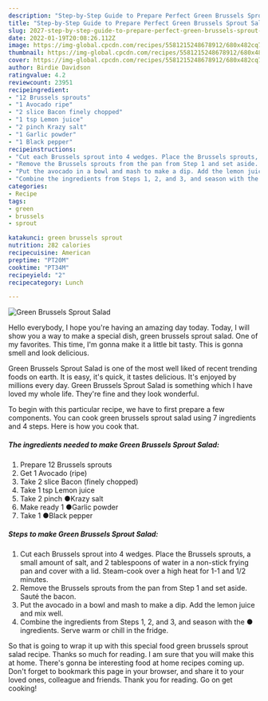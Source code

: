 ```yaml
---
description: "Step-by-Step Guide to Prepare Perfect Green Brussels Sprout Salad"
title: "Step-by-Step Guide to Prepare Perfect Green Brussels Sprout Salad"
slug: 2027-step-by-step-guide-to-prepare-perfect-green-brussels-sprout-salad
date: 2022-01-19T20:08:26.112Z
image: https://img-global.cpcdn.com/recipes/5581215248678912/680x482cq70/green-brussels-sprout-salad-recipe-main-photo.jpg
thumbnail: https://img-global.cpcdn.com/recipes/5581215248678912/680x482cq70/green-brussels-sprout-salad-recipe-main-photo.jpg
cover: https://img-global.cpcdn.com/recipes/5581215248678912/680x482cq70/green-brussels-sprout-salad-recipe-main-photo.jpg
author: Birdie Davidson
ratingvalue: 4.2
reviewcount: 23951
recipeingredient:
- "12 Brussels sprouts"
- "1 Avocado ripe"
- "2 slice Bacon finely chopped"
- "1 tsp Lemon juice"
- "2 pinch Krazy salt"
- "1 Garlic powder"
- "1 Black pepper"
recipeinstructions:
- "Cut each Brussels sprout into 4 wedges. Place the Brussels sprouts, a small amount of salt, and 2 tablespoons of water in a non-stick frying pan and cover with a lid. Steam-cook over a high heat for 1-1 and 1/2 minutes."
- "Remove the Brussels sprouts from the pan from Step 1 and set aside. Sauté the bacon."
- "Put the avocado in a bowl and mash to make a dip. Add the lemon juice and mix well."
- "Combine the ingredients from Steps 1, 2, and 3, and season with the ● ingredients. Serve warm or chill in the fridge."
categories:
- Recipe
tags:
- green
- brussels
- sprout

katakunci: green brussels sprout 
nutrition: 282 calories
recipecuisine: American
preptime: "PT20M"
cooktime: "PT34M"
recipeyield: "2"
recipecategory: Lunch

---
```



![Green Brussels Sprout Salad](https://img-global.cpcdn.com/recipes/5581215248678912/680x482cq70/green-brussels-sprout-salad-recipe-main-photo.jpg)

Hello everybody, I hope you're having an amazing day today. Today, I will show you a way to make a special dish, green brussels sprout salad. One of my favorites. This time, I'm gonna make it a little bit tasty. This is gonna smell and look delicious.



Green Brussels Sprout Salad is one of the most well liked of recent trending foods on earth. It is easy, it's quick, it tastes delicious. It's enjoyed by millions every day. Green Brussels Sprout Salad is something which I have loved my whole life. They're fine and they look wonderful.


To begin with this particular recipe, we have to first prepare a few components. You can cook green brussels sprout salad using 7 ingredients and 4 steps. Here is how you cook that.

<!--inarticleads1-->

##### The ingredients needed to make Green Brussels Sprout Salad:

1. Prepare 12 Brussels sprouts
1. Get 1 Avocado (ripe)
1. Take 2 slice Bacon (finely chopped)
1. Take 1 tsp Lemon juice
1. Take 2 pinch ●Krazy salt
1. Make ready 1 ●Garlic powder
1. Take 1 ●Black pepper




<!--inarticleads2-->

##### Steps to make Green Brussels Sprout Salad:

1. Cut each Brussels sprout into 4 wedges. Place the Brussels sprouts, a small amount of salt, and 2 tablespoons of water in a non-stick frying pan and cover with a lid. Steam-cook over a high heat for 1-1 and 1/2 minutes.
1. Remove the Brussels sprouts from the pan from Step 1 and set aside. Sauté the bacon.
1. Put the avocado in a bowl and mash to make a dip. Add the lemon juice and mix well.
1. Combine the ingredients from Steps 1, 2, and 3, and season with the ● ingredients. Serve warm or chill in the fridge.




So that is going to wrap it up with this special food green brussels sprout salad recipe. Thanks so much for reading. I am sure that you will make this at home. There's gonna be interesting food at home recipes coming up. Don't forget to bookmark this page in your browser, and share it to your loved ones, colleague and friends. Thank you for reading. Go on get cooking!
